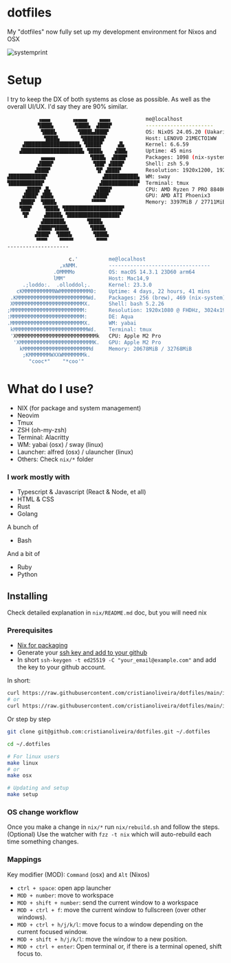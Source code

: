 # dotfiles

My "dotfiles" now fully set up my development environment for Nixos and OSX

![systemprint](https://github.com/cristianoliveira/dotfiles/assets/3959744/808ecffc-f4b3-426a-ab1c-fa589ee702fd)

# Setup

I try to keep the DX of both systems as close as possible. As well as the overall UI/UX. I'd say they are 90% similar.

```bash
          ▗▄▄▄       ▗▄▄▄▄    ▄▄▄▖           me@localhost
          ▜███▙       ▜███▙  ▟███▛           ----------------------
           ▜███▙       ▜███▙▟███▛            OS: NixOS 24.05.20 (Uakari) x86_64
            ▜███▙       ▜██████▛             Host: LENOVO 21MECTO1WW
     ▟█████████████████▙ ▜████▛     ▟▙       Kernel: 6.6.59
    ▟███████████████████▙ ▜███▙    ▟██▙      Uptime: 45 mins
           ▄▄▄▄▖           ▜███▙  ▟███▛      Packages: 1098 (nix-system), 1053 (nix-user)
          ▟███▛             ▜██▛ ▟███▛       Shell: zsh 5.9
         ▟███▛               ▜▛ ▟███▛        Resolution: 1920x1200, 1920x1080
▟███████████▛                  ▟██████████▙  WM: sway
▜██████████▛                  ▟███████████▛  Terminal: tmux
      ▟███▛ ▟▙               ▟███▛           CPU: AMD Ryzen 7 PRO 8840HS
     ▟███▛ ▟██▙             ▟███▛            GPU: AMD ATI Phoenix3 
    ▟███▛  ▜███▙           ▝▀▀▀▀             Memory: 3397MiB / 27711MiB
    ▜██▛    ▜███▙ ▜██████████████████▛
     ▜▛     ▟████▙ ▜████████████████▛
           ▟██████▙       ▜███▙
          ▟███▛▜███▙       ▜███▙
         ▟███▛  ▜███▙       ▜███▙
         ▝▀▀▀    ▀▀▀▀▘       ▀▀▀▘
--------------------

                    c.'          me@localhost
                 ,xNMM.          ---------------------------------
               .OMMMMo           OS: macOS 14.3.1 23D60 arm64
               lMM"              Host: Mac14,9
     .;loddo:.  .olloddol;.      Kernel: 23.3.0
   cKMMMMMMMMMMNWMMMMMMMMMM0:    Uptime: 4 days, 22 hours, 41 mins
 .KMMMMMMMMMMMMMMMMMMMMMMMWd.    Packages: 256 (brew), 469 (nix-system)
 XMMMMMMMMMMMMMMMMMMMMMMMX.      Shell: bash 5.2.26
;MMMMMMMMMMMMMMMMMMMMMMMM:       Resolution: 1920x1080 @ FHDHz, 3024x1964
:MMMMMMMMMMMMMMMMMMMMMMMM:       DE: Aqua
.MMMMMMMMMMMMMMMMMMMMMMMMX.      WM: yabai
 kMMMMMMMMMMMMMMMMMMMMMMMMWd.    Terminal: tmux
 'XMMMMMMMMMMMMMMMMMMMMMMMMMMk   CPU: Apple M2 Pro
  'XMMMMMMMMMMMMMMMMMMMMMMMMK.   GPU: Apple M2 Pro
    kMMMMMMMMMMMMMMMMMMMMMMd     Memory: 20678MiB / 32768MiB
     ;KMMMMMMMWXXWMMMMMMMk.
       "cooc*"    "*coo'"
```

# What do I use?

  - NIX (for package and system management)
  - Neovim
  - Tmux
  - ZSH (oh-my-zsh)
  - Terminal: Alacritty
  - WM: yabai (osx) / sway (linux)
  - Launcher: alfred (osx) / ulauncher (linux)
  - Others: Check `nix/*` folder

### I work mostly with

  - Typescript & Javascript (React & Node, et all)
  - HTML & CSS
  - Rust
  - Golang

  A bunch of 

  - Bash

  And a bit of

  - Ruby
  - Python

## Installing

Check detailed explanation in `nix/README.md` doc, but you will need nix

### Prerequisites

 - [Nix for packaging](https://nixos.org/learn/)
 - Generate your [ssh key and add to your github](https://docs.github.com/en/authentication/connecting-to-github-with-ssh/generating-a-new-ssh-key-and-adding-it-to-the-ssh-agent)
 - In short `ssh-keygen -t ed25519 -C "your_email@example.com"` and add the key to your github account.

In short:
```bash
curl https://raw.githubusercontent.com/cristianoliveira/dotfiles/main/install.sh | bash -s - osx
# or
curl https://raw.githubusercontent.com/cristianoliveira/dotfiles/main/install.sh | bash -s - linux
```

Or step by step

```bash
git clone git@github.com:cristianoliveira/dotfiles.git ~/.dotfiles

cd ~/.dotfiles

# For linux users
make linux
# or
make osx

# Updating and setup
make setup
```

### OS change workflow

Once you make a change in `nix/*` run `nix/rebuild.sh` and follow the steps.
(Optional) Use the watcher with `fzz -t nix` which will auto-rebuild each time something changes.

### Mappings

Key modifier (MOD): `Command` (osx) and `Alt` (Nixos) 

 - `ctrl + space`: open app launcher
 - `MOD + number`: move to workspace
 - `MOD + shift + number`: send the current window to a workspace
 - `MOD + ctrl + f`: move the current window to fullscreen (over other windows).
 - `MOD + ctrl + h/j/k/l`: move focus to a window depending on the current focused window.
 - `MOD + shift + h/j/k/l`: move the window to a new position.
 - `MOD + ctrl + enter`: Open terminal or, if there is a terminal opened, shift focus to.

